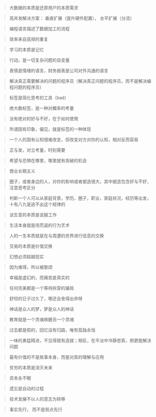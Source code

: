 > 大数据的本质是还原用户的本质需求

> 高并发解决方案： 垂直扩展（提升硬件配置）， 水平扩展（分流）

> 编程语言描述了数据加工的流程

> 效率来自高频的重复
 
> 学习的本质是记忆

> 行动，是一切复杂问题的自变量

> 表情是情绪的语言，财务报表是公司对外沟通的语言

> 解决真正需要解决的问题的程序员（解决真正问题的程序员，而不是解决编程问题的程序员）

> 标签是简化思考的工具（bad）

> 绝大数标签，是一种对概率的考量

> 没有绝对的好与不好，在于如何使用

> 所谓固有印象，偏见，就是标签的一种体现
 
> 一个人的固有认知很难改变，但改变对方对你的认知，相对反而容易

> 正与发，对立考量，时刻需要

> 希望与恐惧在哪里，哪里就有突破的机会

> 商业长期主义

> 圈子，或者身边的人，对你的影响或者塑造很大，其中塑造包含好与不好，注意思考区分

> 判断一个人可以从家庭背景，学历，圈子，职业，家庭状况，经历等出发，十有八九是逃不出这个规律的

> 谈生意的本质是说服工作

> 生活本身就是场荒诞的行为艺术

> 人的一生本质就是在与周遭的世界进行信息的交换

> 交易的本质是价值交换

> 幻想必须超越现实

> 因为难得，所以被歌颂

> 幸福是虚幻的，而痛苦是真实的

> 任何完美都是一个等待拆穿的骗局

> 舒坦的日子过久了，哪还会舍得出命呀

> 神话是众人的梦，梦是众人的神话

> 教育就是一个灵魂唤醒另一个灵魂

> 过去都是假的，回忆没有归路，唯有孤独永恒

> 一味的勇猛精进，不见得就有造就；相反，在平淡中冷静思索，倒更能解决问题

> 最有价值的不是故事本身，而是对其的理解与应用

> 贫穷的本质是消灭未来

> 资本永不眠

> 遗忘是自动的过程

> 技术发展不以人的意志为转移

> 事实先行， 而不是观点先行